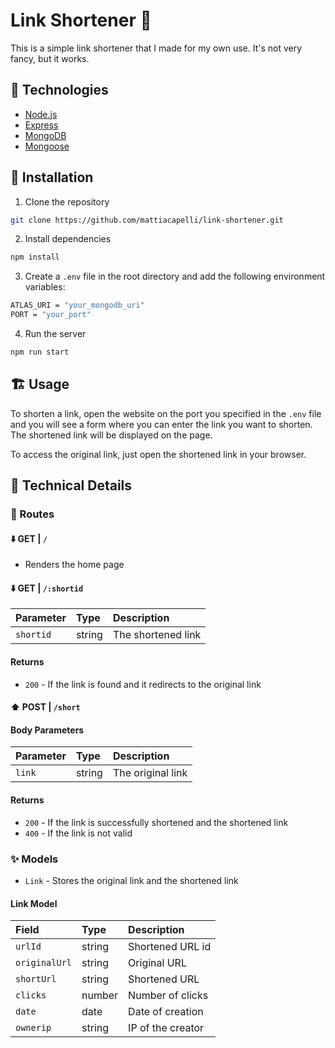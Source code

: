 # Link Shortener 🔗

This is a simple link shortener that I made for my own use. It's not very fancy, but it works.

## 📖 Technologies

-   [Node.js](https://nodejs.org/en/)
-   [Express](https://expressjs.com/)
-   [MongoDB](https://www.mongodb.com/)
-   [Mongoose](https://mongoosejs.com/)

## 🚀 Installation 

1.  Clone the repository

```bash
git clone https://github.com/mattiacapelli/link-shortener.git
```

2.  Install dependencies

```bash
npm install
```

3.  Create a `.env` file in the root directory and add the following environment variables:

```bash
ATLAS_URI = "your_mongodb_uri"
PORT = "your_port" 
```

4.  Run the server

```bash
npm run start
```

## 🏗 Usage

To shorten a link, open the website on the port you specified in the `.env` file and you will see a form where you can enter the link you want to shorten. The shortened link will be displayed on the page.

To access the original link, just open the shortened link in your browser.

## 🔧 Technical Details

### 🐝 Routes

#### ⬇️ GET | `/`

-   Renders the home page

#### ⬇️ GET | `/:shortid`

| Parameter | Type   | Description |
| :-------- | :----- | :---------- |
| `shortid` | string | The shortened link |

#### Returns

-   `200` - If the link is found and it redirects to the original link

#### ⬆️ POST | `/short`

#### Body Parameters

| Parameter | Type   | Description |
| :-------- | :----- | :---------- |
| `link`    | string | The original link |

#### Returns

-   `200` - If the link is successfully shortened and the shortened link
-   `400` - If the link is not valid

### ✨ Models

-   `Link` - Stores the original link and the shortened link

#### Link Model

| Field         | Type   | Description |
| :------------ | :----- | :---------- |
| `urlId`       | string | Shortened URL id |
| `originalUrl` | string | Original URL |
| `shortUrl`    | string | Shortened URL |
| `clicks`      | number | Number of clicks |
| `date`        | date   | Date of creation |
| `ownerip`     | string | IP of the creator |
